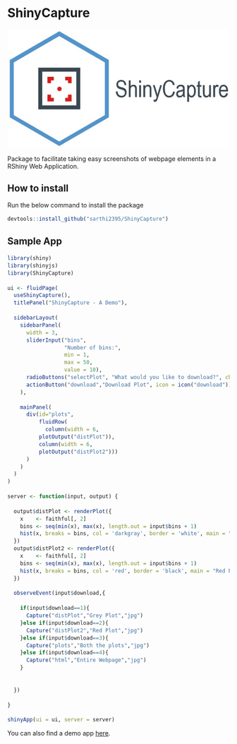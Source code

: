 # ShinyCapture

![Logo](PackageLogo.jpg)

Package to facilitate taking easy screenshots of webpage elements in a RShiny Web Application.

How to install
--------------

Run the below command to install the package

``` r
devtools::install_github("sarthi2395/ShinyCapture")
```

Sample App
----------

````r
library(shiny)
library(shinyjs)
library(ShinyCapture)

ui <- fluidPage(
  useShinyCapture(),
  titlePanel("ShinyCapture - A Demo"),
  
  sidebarLayout(
    sidebarPanel(
      width = 3,
      sliderInput("bins",
                  "Number of bins:",
                  min = 1,
                  max = 50,
                  value = 10),
      radioButtons("selectPlot", "What would you like to download?", choices = c("Grey Plot" = 1, "Red Plot" = 2, "Both the plots" = 3, "Entire Webpage" = 4), inline = FALSE),
      actionButton("download","Download Plot", icon = icon("download"))
    ),
    
    mainPanel(
      div(id="plots",
          fluidRow(
            column(width = 6,
          plotOutput("distPlot")),
          column(width = 6,
          plotOutput("distPlot2")))
      )
    )
  )
)

server <- function(input, output) {
  
  output$distPlot <- renderPlot({
    x    <- faithful[, 2] 
    bins <- seq(min(x), max(x), length.out = input$bins + 1)
    hist(x, breaks = bins, col = 'darkgray', border = 'white', main = "Grey Plot")
  })
  output$distPlot2 <- renderPlot({
    x    <- faithful[, 2] 
    bins <- seq(min(x), max(x), length.out = input$bins + 1)
    hist(x, breaks = bins, col = 'red', border = 'black', main = "Red Plot")
  })
  
  observeEvent(input$download,{
    
    if(input$download==1){
      Capture("distPlot","Grey Plot","jpg")
    }else if(input$download==2){
      Capture("distPlot2","Red Plot","jpg")
    }else if(input$download==3){
      Capture("plots","Both the plots","jpg")
    }else if(input$download==4){
      Capture("html","Entire Webpage","jpg")
    }
      
    
  })
  
}

shinyApp(ui = ui, server = server)
````

You can also find a demo app [here](https://sarthi2395.shinyapps.io/shinycapture).
